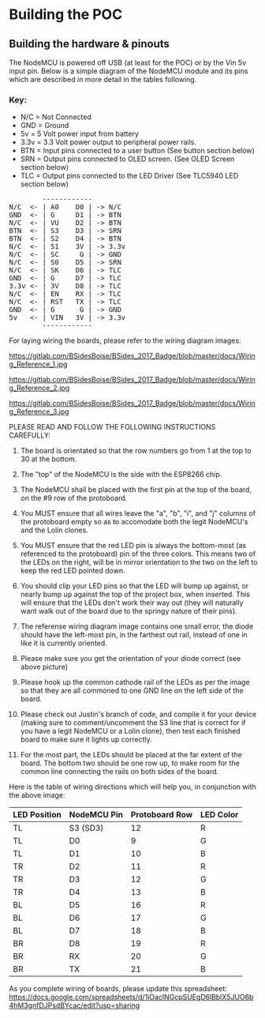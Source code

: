 Building the POC
================

Building the hardware & pinouts
-------------------------------
The NodeMCU is powered off USB (at least for the POC) or by the Vin 5v input 
pin. Below is a simple diagram of the NodeMCU module and its pins which are
described in more detail in the tables following.

### Key:
* N/C  = Not Connected
* GND  = Ground
* 5v   = 5 Volt power input from battery
* 3.3v = 3.3 Volt power output to peripheral power rails.
* BTN  = Input pins connected to a user button (See button section below)
* SRN  = Output pins connected to OLED screen. (See OLED Screen section below)
* TLC  = Output pins connected to the LED Driver (See TLC5940 LED section below)

<pre>
        ------------
N/C  <- | A0    D0 | -> N/C
GND  <- | G     D1 | -> BTN
N/C  <- | VU    D2 | -> BTN
BTN  <- | S3    D3 | -> SRN
BTN  <- | S2    D4 | -> BTN
N/C  <- | S1    3V | -> 3.3v
N/C  <- | SC     G | -> GND
N/C  <- | S0    D5 | -> SRN
N/C  <- | SK    D6 | -> TLC
GND  <- | G     D7 | -> TLC
3.3v <- | 3V    D8 | -> TLC
N/C  <- | EN    RX | -> TLC
N/C  <- | RST   TX | -> TLC
GND  <- | G      G | -> GND
5v   <- | VIN   3V | -> 3.3v
        ------------
</pre>

For laying wiring the boards, please refer to the wiring diagram images:

https://gitlab.com/BSidesBoise/BSides_2017_Badge/blob/master/docs/Wiring_Reference_1.jpg

https://gitlab.com/BSidesBoise/BSides_2017_Badge/blob/master/docs/Wiring_Reference_2.jpg

https://gitlab.com/BSidesBoise/BSides_2017_Badge/blob/master/docs/Wiring_Reference_3.jpg


PLEASE READ AND FOLLOW THE FOLLOWING INSTRUCTIONS CAREFULLY:

1) The board is orientated so that the row numbers go from 1 at the top to 30 at the bottom.

2) The "top" of the NodeMCU is the side with the ESP8266 chip.

3) The NodeMCU shall be placed with the first pin at the top of the board, on the #9 row of the protoboard.

4) You MUST ensure that all wires leave the "a", "b", "i", and "j" columns of the protoboard empty so as to accomodate both the legit NodeMCU's and the Lolin clones.

5) You MUST ensure that the red LED pin is always the bottom-most (as referenced to the protoboard) pin of the three colors.  This means two of the LEDs on the right, will be in mirror orientation to the two on the left to keep the red LED pointed down.

6) You should clip your LED pins so that the LED will bump up against, or nearly bump up against the top of the project box, when inserted. This will ensure that the LEDs don't work their way out (they will naturally want walk out of the board due to the springy nature of their pins).

7) The referense wiring diagram image contains one small error, the diode should have the left-most pin, in the farthest out rail, instead of one in like it is currently oriented.

8) Please make sure you get the orientation of your diode correct (see above picture)

9) Please hook up the common cathode rail of the LEDs as per the image so that they are all commoned to one GND line on the left side of the board.

10) Please check out Justin's branch of code, and compile it for your device (making sure to comment/uncomment the S3 line that is correct for if you have a legit NodeMCU or a Lolin clone), then test each finished board to make sure it lights up correctly.

11) For the most part, the LEDs should be placed at the far extent of the board. The bottom two should be one row up, to make room for the common line connecting the rails on both sides of the board.


Here is the table of wiring directions which will help you, in conjunction with the above image:

LED Position | NodeMCU Pin | Protoboard Row | LED Color 
-------------|-------------|----------------|----------
TL           | S3 (SD3)    | 12             | R
TL           | D0          | 9              | G
TL           | D1          | 10             | B
TR           | D2          | 11             | R
TR           | D3          | 12             | G
TR           | D4          | 13             | B
BL           | D5          | 16             | R
BL           | D6          | 17             | G
BL           | D7          | 18             | B
BR           | D8          | 19             | R
BR           | RX          | 20             | G
BR           | TX          | 21             | B

As you complete wiring of boards, please update this spreadsheet: https://docs.google.com/spreadsheets/d/1iOaclNGcpSUEgD6lBblX5JUO6b4hM3gnfDJPsdBYcac/edit?usp=sharing


